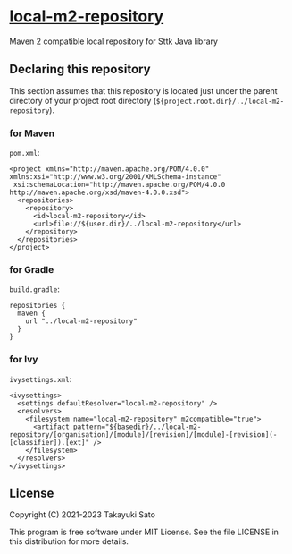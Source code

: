 # [local-m2-repository][repo-url]

Maven 2 compatible local repository for Sttk Java library


## Declaring this repository

This section assumes that this repository is located just under the parent directory of your project root directory (`${project.root.dir}/../local-m2-repository`).


### for Maven

`pom.xml`:

```
<project xmlns="http://maven.apache.org/POM/4.0.0" xmlns:xsi="http://www.w3.org/2001/XMLSchema-instance"
 xsi:schemaLocation="http://maven.apache.org/POM/4.0.0 http://maven.apache.org/xsd/maven-4.0.0.xsd">
  <repositories>
    <repository>
      <id>local-m2-repository</id>
      <url>file://${user.dir}/../local-m2-repository</url>
    </repository>
  </repositories>
</project>
```

### for Gradle 

`build.gradle`:

```
repositories {
  maven {
    url "../local-m2-repository"
  }
}
```

### for Ivy

`ivysettings.xml`:

```
<ivysettings>
  <settings defaultResolver="local-m2-repository" />
  <resolvers>
    <filesystem name="local-m2-repository" m2compatible="true">
      <artifact pattern="${basedir}/../local-m2-repository/[organisation]/[module]/[revision]/[module]-[revision](-[classifier]).[ext]" />
    </filesystem>
  </resolvers>
</ivysettings>
```


## License

Copyright (C) 2021-2023 Takayuki Sato

This program is free software under MIT License.
See the file LICENSE in this distribution for more details.


[repo-url]: https://github.com/sttk-java/local-m2-repository
